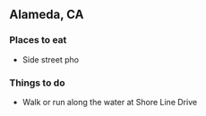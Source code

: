 ## Alameda, CA

### Places to eat
- Side street pho

### Things to do
- Walk or run along the water at  Shore Line Drive
